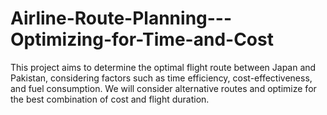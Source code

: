 # Airline-Route-Planning---Optimizing-for-Time-and-Cost
This project aims to determine the optimal flight route between Japan and Pakistan, considering factors such as time efficiency, cost-effectiveness, and fuel consumption. We will consider alternative routes and optimize for the best combination of cost and flight duration.
